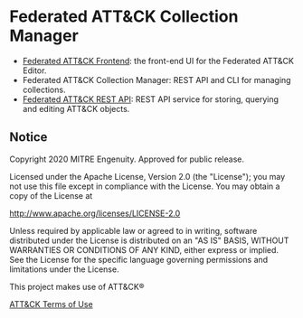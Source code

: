 # Federated ATT&CK Collection Manager
- [Federated ATT&CK Frontend](https://github.com/center-for-threat-informed-defense/federated-attack-frontend): the front-end UI for the Federated ATT&CK Editor. 
- Federated ATT&CK Collection Manager: REST API and CLI for managing collections.
- [Federated ATT&CK REST API](https://github.com/center-for-threat-informed-defense/federated-attack-rest-api): REST API service for storing, querying and editing ATT&CK objects.

## Notice 

Copyright 2020 MITRE Engenuity. Approved for public release. 

Licensed under the Apache License, Version 2.0 (the "License"); you may not use this file except in compliance with the License. You may obtain a copy of the License at 

http://www.apache.org/licenses/LICENSE-2.0 

Unless required by applicable law or agreed to in writing, software distributed under the License is distributed on an "AS IS" BASIS, WITHOUT WARRANTIES OR CONDITIONS OF ANY KIND, either express or implied. See the License for the specific language governing permissions and limitations under the License. 

This project makes use of ATT&CK®

[ATT&CK Terms of Use](https://attack.mitre.org/resources/terms-of-use/)
